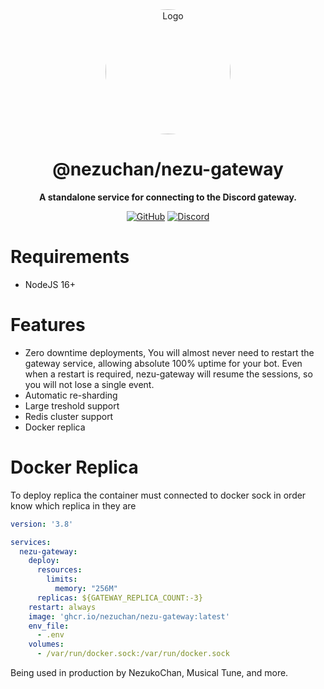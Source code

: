 <div align="center">

<img src="https://i.kagchi.my.id/nezuko.png" alt="Logo" width="200px" height="200px" style="border-radius:50%"/>

# @nezuchan/nezu-gateway

**A standalone service for connecting to the Discord gateway.**

[![GitHub](https://img.shields.io/github/license/nezuchan/nezu-gateway)](https://github.com/nezuchan/nezu-gateway/blob/main/LICENSE)
[![Discord](https://discordapp.com/api/guilds/785715968608567297/embed.png)](https://nezu.my.id)

</div>

# Requirements
- NodeJS 16+

# Features
- Zero downtime deployments, You will almost never need to restart the gateway service, allowing absolute 100% uptime for your bot. Even when a restart is required, nezu-gateway will resume the sessions, so you will not lose a single event.
- Automatic re-sharding
- Large treshold support
- Redis cluster support
- Docker replica

# Docker Replica

To deploy replica the container must connected to docker sock in order know which replica in they are
```yaml
version: '3.8'

services:
  nezu-gateway:
    deploy:
      resources:
        limits:
          memory: "256M"
      replicas: ${GATEWAY_REPLICA_COUNT:-3}
    restart: always
    image: 'ghcr.io/nezuchan/nezu-gateway:latest'
    env_file:
      - .env
    volumes:
      - /var/run/docker.sock:/var/run/docker.sock
```

Being used in production by NezukoChan, Musical Tune, and more.
